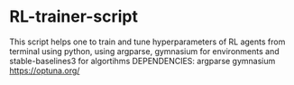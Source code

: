 # RL-trainer-script
This script helps one to train and tune hyperparameters of RL agents from terminal using python, using argparse, gymnasium for environments and stable-baselines3 for algortihms
DEPENDENCIES:
argparse
gymnasium
https://optuna.org/
